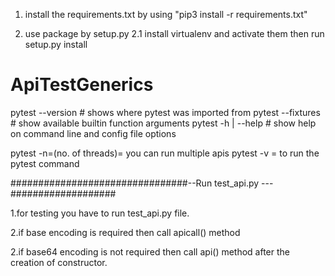 1. install the requirements.txt
by  using "pip3 install -r requirements.txt"

2. use package by setup.py 
2.1 install virtualenv  and activate them then run setup.py install 
# ApiTestGenerics

pytest --version   # shows where pytest was imported from
pytest --fixtures  # show available builtin function arguments
pytest -h | --help # show help on command line and config file options

pytest -n=(no. of threads)= you can run multiple apis
pytest -v = to run the pytest command


################################--Run test_api.py ---###################


1.for testing you have to run test_api.py file.

2.if base encoding is required then call apicall() method 

2.if base64 encoding is not required then call api() method after the creation of constructor.